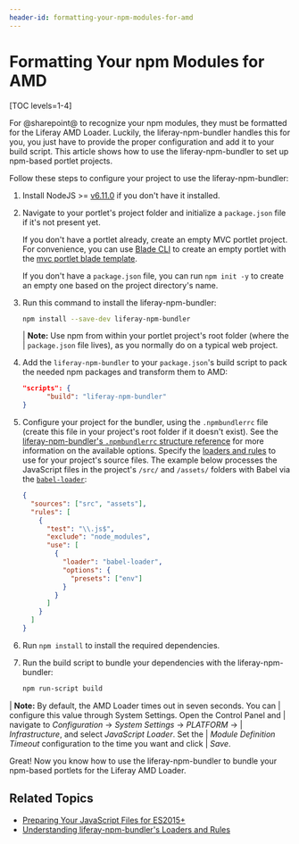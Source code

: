 ```yaml
---
header-id: formatting-your-npm-modules-for-amd
---
```


# Formatting Your npm Modules for AMD

[TOC levels=1-4]

For @sharepoint@ to recognize your npm modules, they must be formatted for the 
Liferay AMD Loader. Luckily, the liferay-npm-bundler handles this for you, you 
just have to provide the proper configuration and add it to your build script. 
This article shows how to use the liferay-npm-bundler to set up npm-based 
portlet projects. 

Follow these steps to configure your project to use the liferay-npm-bundler:

1.  Install NodeJS >= [v6.11.0](http://nodejs.org/dist/v6.11.0/) if you don't 
    have it installed.

2.  Navigate to your portlet's project folder and initialize a `package.json` 
    file if it's not present yet.

    If you don't have a portlet already, create an empty MVC portlet project. 
    For convenience, you can use 
    [Blade CLI](/docs/7-2/reference/-/knowledge_base/r/installing-blade-cli) 
    to create an empty portlet with the [mvc portlet blade template](/docs/7-2/reference/-/knowledge_base/r/using-the-mvc-portlet-template). 

    If you don't have a `package.json` file, you can run `npm init -y` to create 
    an empty one based on the project directory's name. 

3.  Run this command to install the liferay-npm-bundler:

    ```bash
    npm install --save-dev liferay-npm-bundler
    ```

    | **Note:** Use npm from within your portlet project's root folder (where the
    | `package.json` file lives), as you normally do on a typical web project.

4.  Add the `liferay-npm-bundler` to your `package.json`'s build script to pack 
    the needed npm packages and transform them to AMD:

    ```json
    "scripts": {
          "build": "liferay-npm-bundler"
    }
    ```
    
5.  Configure your project for the bundler, using the `.npmbundlerrc` file 
    (create this file in your project's root folder if it doesn't exist). See 
    the [liferay-npm-bundler's `.npmbundlerrc` structure reference](/docs/7-2/reference/-/knowledge_base/r/understanding-the-npmbundlerrcs-structure) 
    for more information on the available options. Specify the 
    [loaders and rules](/docs/7-2/reference/-/knowledge_base/r/understanding-liferay-npm-bundlers-loaders) 
    to use for your project's source files. The example below processes the 
    JavaScript files in the project's `/src/` and `/assets/` folders with Babel 
    via the [`babel-loader`](https://github.com/liferay/liferay-js-toolkit/tree/master/packages/liferay-npm-bundler-loader-babel-loader):

    ```json
    {
      "sources": ["src", "assets"],
      "rules": [
        {
          "test": "\\.js$",
          "exclude": "node_modules",
          "use": [
            {
              "loader": "babel-loader",
              "options": {
                "presets": ["env"]
              }
            }
          ]
        }
      ]
    }
    ```

6.  Run `npm install` to install the required dependencies.

7.  Run the build script to bundle your dependencies with the 
    liferay-npm-bundler:

    ```bash
    npm run-script build
    ```

| **Note:** By default, the AMD Loader times out in seven seconds. You can 
| configure this value through System Settings. Open the Control Panel and 
| navigate to *Configuration* &rarr; *System Settings* &rarr; *PLATFORM* &rarr; 
| *Infrastructure*, and select *JavaScript Loader*. Set the 
| *Module Definition Timeout* configuration to the time you want and click 
| *Save*.

Great! Now you know how to use the liferay-npm-bundler to bundle your npm-based 
portlets for the Liferay AMD Loader. 

## Related Topics

- [Preparing Your JavaScript Files for ES2015+](/docs/7-2/frameworks/-/knowledge_base/f/using-javascript-in-your-portlets)
- [Understanding liferay-npm-bundler's Loaders and Rules](/docs/7-2/reference/-/knowledge_base/r/understanding-liferay-npm-bundlers-loaders) 
